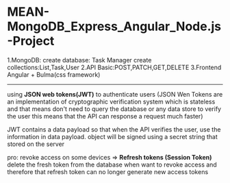 # MEAN-MongoDB_Express_Angular_Node.js-Project

1.MongoDB:
  create database: Task Manager
  create collections:List,Task,User
2.API
  Basic:POST,PATCH,GET,DELETE
3.Frontend
  Angular + Bulma(css framework)
  
  
  *******
using **JSON web tokens(JWT)** to authenticate users (JSON Wen Tokens are an implementation of  cryptographic verification system which is stateless and that means don't need to query the database or any data store to verify the user this means that the API can response a request much faster)

JWT contains a data payload so that when the API verifies the user, use the information in  data payload. object will be signed using a secret string that stored on the server

pro: revoke access on some devices  ⇒ **Refresh tokens (Session Token)** delete the fresh token from the database when want to revoke access and therefore that refresh token can no longer generate new access tokens
